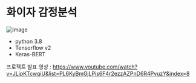 # 화이자 감정분석

![image](https://user-images.githubusercontent.com/44541794/116655152-87631080-a9c5-11eb-855a-e96e4b26a4eb.png)

- python 3.8
- Tensorflow v2
- Keras-BERT

프로젝트 발표 영상 : https://www.youtube.com/watch?v=JLipKTcwqiU&list=PL6KyBmGjLPis6F4r2ezzAZPnD6R4PvuzY&index=8
